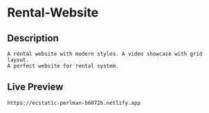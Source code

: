# Rental-Website
## Description
    A rental website with modern styles. A video showcase with grid layout. 
    A perfect website for rental system.
## Live Preview
    https://ecstatic-perlman-b6072b.netlify.app
